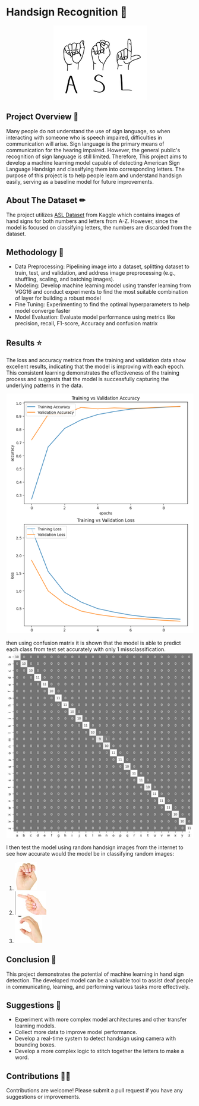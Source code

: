 # Handsign Recognition 🤚
<div align="center">
  <img src="https://github.com/williiiamr/ASL_Recoginition/blob/master/img/ASL_cover.png" alt="creditcard">
</div>

## Project Overview 📑
Many people do not understand the use of sign language, so when interacting with someone who is speech impaired, difficulties in communication will arise. Sign language is the primary means of communication for the hearing impaired. However, the general public's recognition of sign language is still limited. Therefore, This project aims to develop a machine learning model capable of detecting American Sign Language Handsign and classifying them into corresponding letters. The purpose of this project is to help people learn and understand handsign easily, serving as a baseline model for future improvements. 


## About The Dataset ✏
The project utilizes [ASL Dataset](https://www.kaggle.com/datasets/ayuraj/asl-dataset/data) from Kaggle which contains images of hand signs for both numbers and letters from A-Z. However, since the model is focused on classifying letters, the numbers are discarded from the dataset.

## Methodology 🍴
- Data Preprocessing: Pipelining image into a dataset, splitting dataset to train, test, and validation, and address image preprocessing (e.g., shuffling, scaling, and batching images).
- Modeling: Develop machine learning model using transfer learning from VGG16 and conduct experiments to find the most suitable combination of layer for building a robust model
- Fine Tuning: Experimenting to find the optimal hyperparameters to help model converge faster
- Model Evaluation: Evaluate model performance using metrics like precision, recall, F1-score, Accuracy and confusion matrix 

## Results ⭐
The loss and accuracy metrics from the training and validation data show excellent results, indicating that the model is improving with each epoch. This consistent learning demonstrates the effectiveness of the training process and suggests that the model is successfully capturing the underlying patterns in the data. 
<div align="left">
  <img src="https://github.com/williiiamr/ASL_Recoginition/blob/master/img/Loss_and_acc.png" alt="Loss n Acc", width='550'>
</div>

then using confusion matrix it is shown that the model is able to predict each class from test set accurately with only 1 missclassification.
![Confusion Matrix](https://github.com/williiiamr/ASL_Recoginition/blob/master/img/Confusion%20Matrix.png)

I then test the model using random handsign images from the internet to see how accurate would the model be in classifying random images:
1. ![E](https://github.com/williiiamr/ASL_Recoginition/blob/master/img/e.png)
2. ![G](https://github.com/williiiamr/ASL_Recoginition/blob/master/img/g.png)
3. ![C](https://github.com/williiiamr/ASL_Recoginition/blob/master/img/c.png)

## Conclusion 💾
This project demonstrates the potential of machine learning in hand sign detection. The developed model can be a valuable tool to assist deaf people in communicating, learning, and performing various tasks more effectively.

## Suggestions 📎
- Experiment with more complex model architectures and other transfer learning models.
- Collect more data to improve model performance.
- Develop a real-time system to detect handsign using camera with bounding boxes.
- Develop a more complex logic to stitch together the letters to make a word.

## Contributions 👨‍🔧
Contributions are welcome! Please submit a pull request if you have any suggestions or improvements.
